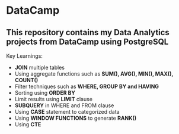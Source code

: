 # DataCamp

## This repository contains my Data Analytics projects from DataCamp using PostgreSQL

Key Learnings:
- **JOIN** multiple tables
- Using aggregate functions such as **SUM(), AVG(), MIN(), MAX(), COUNT()**
- Filter techniques such as **WHERE, GROUP BY and HAVING**
- Sorting using **ORDER BY**
- Limit results using **LIMIT** clause
- **SUBQUERY** in WHERE and FROM clause
- Using **CASE** statement to categorized data 
- Using **WINDOW FUNCTIONS** to generate **RANK()**
- Using **CTE**
